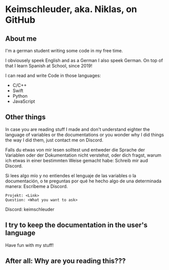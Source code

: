 # Keimschleuder, aka. Niklas, on GitHub

## About me

  I'm a german student writing some code in my free time.
  
  I obviousely speek English and as a German I also speek German. On top of that I learn Spanish at School, since 2019!

  I can read and write Code in those languages:

- C/C++
- Swift
- Python
- JavaScript

## Other things

  In case you are reading stuff I made and don't understand eighter the language of variables or the documentations or you wonder why I did things the way I did them, just contact me on Discord.
  
  Falls du etwas von mir lesen solltest und entweder die Sprache der Variablen oder der Dokumentation nicht verstehst, oder dich fragst, warum ich etwas in einer bestimmten Weise gemacht habe: Schreib mir aud Discord.
  
  Si lees algo mío y no entiendes el lenguaje de las variables o la documentación, o te preguntas por qué he hecho algo de una determinada manera: Escríbeme a Discord.

    Projekt: <Link>
    Question: <What you want to ask>

  Discord: keimschleuder

## I try to keep the documentation in the user's language

  Have fun with my stuff!

## After all: Why are you reading this???
